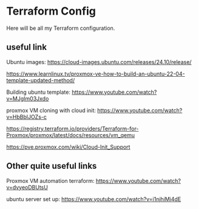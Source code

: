 # Terraform Config

Here will be all my Terraform configuration.

## useful link

Ubuntu images: https://cloud-images.ubuntu.com/releases/24.10/release/

https://www.learnlinux.tv/proxmox-ve-how-to-build-an-ubuntu-22-04-template-updated-method/ 

Building ubuntu template: https://www.youtube.com/watch?v=MJgIm03Jxdo 

proxmox VM cloning with cloud init: https://www.youtube.com/watch?v=HbBblJOZs-c 

https://registry.terraform.io/providers/Terraform-for-Proxmox/proxmox/latest/docs/resources/vm_qemu

https://pve.proxmox.com/wiki/Cloud-Init_Support

## Other quite useful links

Proxmox VM automation terraform: https://www.youtube.com/watch?v=dvyeoDBUtsU 

ubuntu server set up: https://www.youtube.com/watch?v=i1njhiMi4dE 
